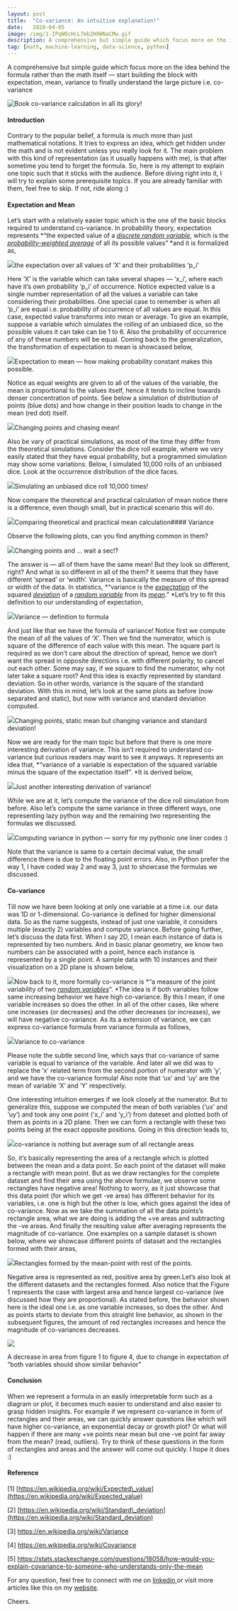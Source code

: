 ```yaml
---
layout:	post
title:	"Co-variance: An intuitive explanation!"
date:	2020-04-05
image: /img/1-IPqWOcHcL7mb2HXWNaCMw.gif
description: A comprehensive but simple guide which focus more on the idea behind the formula rather than the math itself — start building the block with expectation, mean, variance to finally understand the large picture i.e. co-variance
tag: [math, machine-learning, data-science, python]
---
```


A comprehensive but simple guide which focus more on the idea behind the formula rather than the math itself — start building the block with expectation, mean, variance to finally understand the large picture i.e. co-variance

![Book](/img/1-IPqWOcHcL7mb2HXWNaCMw.gif) co-variance calculation in all its glory!


#### Introduction

Contrary to the popular belief, a formula is much more than just mathematical notations. It tries to express an idea, which get hidden under the math and is not evident unless you really look for it. The main problem with this kind of representation (as it usually happens with me), is that after sometime you tend to forget the formula. So, here is my attempt to explain one topic such that it sticks with the audience. Before diving right into it, I will try to explain some prerequisite topics. If you are already familiar with them, feel free to skip. If not, ride along :)

#### Expectation and Mean

Let’s start with a relatively easier topic which is the one of the basic blocks required to understand co-variance. In probability theory, expectation represents *“the expected value of a *[*discrete random variable*](https://en.wikipedia.org/wiki/Discrete_random_variable "Discrete random variable")*, which is the *[*probability-weighted average*](https://en.wikipedia.org/wiki/Weighted_average "Weighted average")* of all its possible values” *and it is formalized as,

![](/img/1jBI01BwgGZD8Ju3luRHtQg.png)the expectation over all values of ‘X’ and their probabilities ‘p\_i’

Here ‘X’ is the variable which can take several shapes — ‘x\_i’, where each have it’s own probability ‘p\_i’ of occurrence. Notice expected value is a single number representation of all the values a variable can take considering their probabilities. One special case to remember is when all ‘p\_i’ are equal i.e. probability of occurrence of all values are equal. In this case, expected value transforms into mean or average. To give an example, suppose a variable which simulates the rolling of an unbiased dice, so the possible values it can take can be 1 to 6. Also the probability of occurrence of any of these numbers will be equal. Coming back to the generalization, the transformation of expectation to mean is showcased below,

![](/img/1HRwD4bFqo7DnHz3zMbzYCg@2x.jpeg)Expectation to mean — how making probability constant makes this possible.

Notice as equal weights are given to all of the values of the variable, the mean is proportional to the values itself, hence it tends to incline towards denser concentration of points. See below a simulation of distribution of points (blue dots) and how change in their position leads to change in the mean (red dot) itself.

![](/img/17umK2k3ZpYE3h4WuaU8saA.gif)Changing points and chasing mean!

Also be vary of practical simulations, as most of the time they differ from the theoretical simulations. Consider the dice roll example, where we very easily stated that they have equal probability, but a programmed simulation may show some variations. Below, I simulated 10,000 rolls of an unbiased dice. Look at the occurrence distribution of the dice faces.

![](/img/1mojiicmL6BjvrRUel-W0cw.png)Simulating an unbiased dice roll 10,000 times!

Now compare the theoretical and practical calculation of mean notice there is a difference, even though small, but in practical scenario this will do.

![](/img/1WNonftFOviuMU5OaZvZpFw.png)Comparing theoretical and practical mean calculation#### Variance

Observe the following plots, can you find anything common in them?

![](/img/1eZ1H2VwHY2O_T7FhV9i0wg.gif)Changing points and … wait a sec!?

The answer is — all of them have the same mean! But they look so different, right? And what is so different in all of the them? It seems that they have different ‘spread’ or ‘width’. Variance is basically the measure of this spread or width of the data. In statistics, *“variance is the *[*expectation*](https://en.wikipedia.org/wiki/Expected_value "Expected value")* of the squared *[*deviation*](https://en.wikipedia.org/wiki/Deviation_%28statistics%29 "Deviation (statistics)")* of a *[*random variable*](https://en.wikipedia.org/wiki/Random_variable "Random variable")* from its *[*mean*](https://en.wikipedia.org/wiki/Expected_value "Expected value")*.” *Let’s try to fit this definition to our understanding of expectation,

![](/img/1MFGkiwrkIZPBP4wjXAwwLA@2x.jpeg)Variance — definition to formula

And just like that we have the formula of variance! Notice first we compute the mean of all the values of ‘X’. Then we find the numerator, which is square of the difference of each value with this mean. The square part is required as we don’t care about the direction of spread, hence we don’t want the spread in opposite directions i.e. with different polarity, to cancel out each other. Some may say, if we square to find the numerator, why not later take a square root? And this idea is exactly represented by standard deviation. So in other words, variance is the square of the standard deviation. With this in mind, let’s look at the same plots as before (now separated and static), but now with variance and standard deviation computed.

![](/img/1_leSnE5uihUkCpUmAvnITQ.png)Changing points, static mean but changing variance and standard deviation!

Now we are ready for the main topic but before that there is one more interesting derivation of variance. This isn’t required to understand co-variance but curious readers may want to see it anyways. It represents an idea that, *“variance of a variable is expectation of the squared variable minus the square of the expectation itself”. *It is derived below,

![](/img/1cyb2nwRxUpYFiI-jxIHN2g@2x.jpeg)Just another interesting derivation of variance!

While we are at it, let’s compute the variance of the dice roll simulation from before. Also let’s compute the same variance in three different ways, one representing lazy python way and the remaining two representing the formulas we discussed.

![](/img/1128CqtomAkGqWjMWww6DFw.png)Computing variance in python — sorry for my pythonic one liner codes :)

Note that the variance is same to a certain decimal value, the small difference there is due to the floating point errors. Also, in Python prefer the way 1, I have coded way 2 and way 3, just to showcase the formulas we discussed.

#### Co-variance

Till now we have been looking at only one variable at a time i.e. our data was 1D or 1-dimensional. Co-variance is defined for higher dimensional data. So as the name suggests, instead of just one variable, it considers multiple (exactly 2) variables and compute variance. Before going further, let’s discuss the data first. When I say 2D, I mean each instance of data is represented by two numbers. And in basic planar geometry, we know two numbers can be associated with a point, hence each instance is represented by a single point. A sample data with 10 instances and their visualization on a 2D plane is shown below,

![](/img/1-vLYdgW9--6vUm8r284niA.png)Now back to it, more formally co-variance is *“a measure of the joint variability of two *[*random variables*](https://en.wikipedia.org/wiki/Random_variable "Random variable")*”. *The idea is if both variables follow same increasing behavior we have high co-variance. By this I mean, if one variable increases so does the other. In all of the other cases, like where one increases (or decreases) and the other decreases (or increases), we will have negative co-variance. As its a extension of variance, we can express co-variance formula from variance formula as follows,

![](/img/1KWWGOuhPIxH2Ah5ntAH99w@2x.jpeg)Variance to co-variance

Please note the subtle second line, which says that co-variance of same variable is equal to variance of the variable. And later all we did was to replace the ‘x’ related term from the second portion of numerator with ‘y’, and we have the co-variance formula! Also note that ‘ux’ and ‘uy’ are the mean of variable ‘X’ and ‘Y’ respectively.

One interesting intuition emerges if we look closely at the numerator. But to generalize this, suppose we computed the mean of both variables (‘ux’ and ‘uy’) and took any one point (‘x\_i’ and ‘y\_i’) from dateset and plotted both of them as points in a 2D plane. Then we can form a rectangle with these two points being at the exact opposite positions. Going in this direction leads to,

![](/img/1Lcv40gZCb62xjMmfhv6W7g@2x.jpeg)co-variance is nothing but average sum of all rectangle areas

So, it’s basically representing the area of a rectangle which is plotted between the mean and a data point. So each point of the dataset will make a rectangle with mean point. But as we draw rectangles for the complete dataset and find their area using the above formulae, we observe some rectangles have negative area! Nothing to worry, as it just showcase that this data point (for which we get -ve area) has different behavior for its variables, i.e. one is high but the other is low, which goes against the idea of co-variance. Now as we take the summation of all the data points’s rectangle area, what we are doing is adding the +ve areas and subtracting the -ve areas. And finally the resulting value after averaging represents the magnitude of co-variance. One examples on a sample dataset is shown below, where we showcase different points of dataset and the rectangles formed with their areas,

![](/img/1JaJuvswEpH2eNC-ol7IVZw.gif)Rectangles formed by the mean-point with rest of the points. 

Negative area is represented as red, positive area by green.Let’s also look at the different datasets and the rectangles formed. Also notice that the Figure 1 represents the case with largest area and hence largest co-variance (we discussed how they are proportional). As stated before, the behavior shown here is the ideal one i.e. as one variable increases, so does the other. And as points starts to deviate from this straight line behavior, as shown in the subsequent figures, the amount of red rectangles increases and hence the magnitude of co-variances decreases.

![](/img/1FUagBYPBekw6tniKEKTA9A.png)

A decrease in area from figure 1 to figure 4, due to change in expectation of “both variables should show similar behavior”

#### Conclusion

When we represent a formula in an easily interpretable form such as a diagram or plot, it becomes much easier to understand and also easier to grasp hidden insights. For example if we represent co-variance in form of rectangles and their areas, we can quickly answer questions like which will have higher co-variance, an exponential decay or growth plot? Or what will happen if there are many +ve points near mean but one -ve point far away from the mean? (read, outliers). Try to think of these questions in the form of rectangles and areas and the answer will come out quickly. I hope it does :)

#### Reference

[1] [https://en.wikipedia.org/wiki/Expected\_value](https://en.wikipedia.org/wiki/Expected_value)

[2] [https://en.wikipedia.org/wiki/Standard\_deviation](https://en.wikipedia.org/wiki/Standard_deviation)

[3] <https://en.wikipedia.org/wiki/Variance>

[4] <https://en.wikipedia.org/wiki/Covariance>

[5] <https://stats.stackexchange.com/questions/18058/how-would-you-explain-covariance-to-someone-who-understands-only-the-mean>

For any question, feel free to connect with me on [linkedin ](https://www.linkedin.com/in/imohitmayank/)or visit more articles like this on my [website](http://mohitmayank.com).

Cheers.

  
